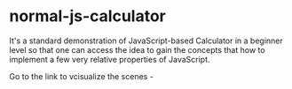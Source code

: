 # normal-js-calculator

It's a standard demonstration of JavaScript-based Calculator in a beginner level so that one can access the idea to gain the concepts that how to implement a few very relative properties of JavaScript.

Go to the link to vcisualize the scenes -  

